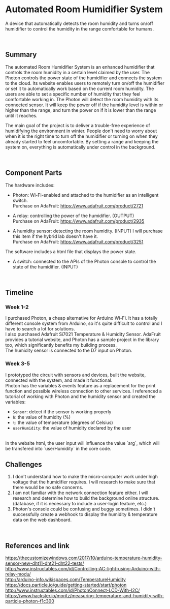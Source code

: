 # Automated Room Humidifier System

A device that automatically detects the room humidity and turns on/off humidifier to control the humidity in the range comfortable for humans. 

<br/>

## Summary

The automated Room Humidifier System is an enhanced humidifier that controls the room humidity in a certain level claimed by the user. The Photon controls the power state of the humidifier and connects the system to the cloud. Its website enables users to remotely turn on/off the humidifier or set it to automatically work based on the current room humidity. The users are able to set a specific number of humidity that they feel comfortable working in. The Photon will detect the room humidity with its connected sensor. It will keep the power off if the humidity level is within or higher than the range, and turn the power on if it is lower than the range until it reaches. 

The main goal of the project is to deliver a trouble-free experience of humidifying the environment in winter. People don't need to worry about when it is the right time to turn off the humidifier or turning on when they already started to feel uncomfortable. By setting a range and keeping the system on, everything is automatically under control in the background. 

<br/>

## Component Parts

The hardware includes:

- Photon: Wi-Fi-enabled and attached to the humidifier as an intelligent switch. <br/>
Purchase on AdaFruit: https://www.adafruit.com/product/2721 <br/>

- A relay: controlling the power of the humidifier. (OUTPUT) <br/>
Purchase on AdaFruit: https://www.adafruit.com/product/2935 <br/>

- A humidity sensor: detecting the room humidity. (INPUT) I will purchase this item if the hybrid lab doesn't have it. <br/>
Purchase on AdaFruit: https://www.adafruit.com/product/3251 <br/>

The software includes a html file that displays the power state.

- A switch: connected to the APIs of the Photon console to control the state of the humidifier. (INPUT)

<br/>

## Timeline

### Week 1-2
I purchased Photon, a cheap alternative for Arduino Wi-Fi. It has a totally different console system from Arduino, so it's quite difficult to control and I have to search a lot for solutions. <br/>
I also purchased Adafruit Si7021 Temperature & Humidity Sensor. AdaFruit provides a tutorial website, and Photon has a sample project in the library too, which significantly benefits my building process. <br/>
The humidity sensor is connected to the D7 input on Photon. <br/>

### Week 3-5
I prototyped the circuit with sensors and devices, built the website, connected with the system, and made it functional. <br/>
Photon has the variables & events feature as a replacement for the print function and possible wireless connection to other services. I referenced a tutorial of working with Photon and the humidity sensor and created the variables:
  - `Sensor`: detect if the sensor is working properly <br/>
  - `h`: the value of humidity (%) <br/>
  - `t`: the value of temperature (degrees of Celsius) <br/>
  - `userHumidity`: the value of humidity declared by the user <br/>
<br/>
In the website html, the user input will influence the value `arg`, which will be transfered into `userHumidity` in the core code. 
  


<br/>

## Challenges

1. I don't understand how to make the micro-computer work under high voltage that the humidifier requires. I will research to make sure that there would be no safe concerns.
2. I am not familiar with the network connection feature either. I will research and determine how to build the background online structure. (database, if it is necessary to include a user-login feature, etc.)
3. Photon's console could be confusing and buggy sometimes. I didn't successfully create a webhook to display the humidity & temperature data on the web dashboard. 

<br/>

## References and link

https://thecustomizewindows.com/2017/10/arduino-temperature-humidity-sensor-new-dht11-dht21-dht22-tests/ <br/>
http://www.instructables.com/id/Controlling-AC-light-using-Arduino-with-relay-modu/ <br/>
http://arduino-info.wikispaces.com/TemperatureHumidity <br/>
https://docs.particle.io/guide/getting-started/start/photon <br/>
http://www.instructables.com/id/PhotonConnect-LCD-With-I2C/ <br/>
https://www.hackster.io/moritz/measuring-temperature-and-humidity-with-particle-photon-f1c300

<br/>
